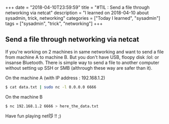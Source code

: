 +++
date = "2018-04-10T23:59:59"
title = "#TIL : Send a file through networking via netcat"
description = "I learned on 2018-04-10 about sysadmin, trick, networking"
categories = ["Today I learned", "sysadmin"]
tags = ["sysadmin", "trick", "networking"]
+++



## Send a file through networking via netcat

If you're working on 2 machines in same networking and want to send a file from machine A to machine B. But you don't have USB, floopy disk :lol: or insanse Bluetooth. There is simple way to send a file to another computer without setting up SSH or SMB (althrough these way are safer than it).

On the machine A (with IP address : 192.168.1.2)

```bash
$ cat data.txt | sudo nc -l 0.0.0.0 6666
```

On the machine B

```bash
$ nc 192.168.1.2 6666 > here_the_data.txt
```

Have fun playing net😼 !! ;)
